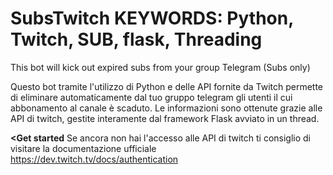 # SubsTwitch KEYWORDS: Python, Twitch, SUB, flask, Threading
This bot will kick out expired subs from your group Telegram (Subs only)  

Questo bot tramite l'utilizzo di Python e delle API fornite da Twitch permette di eliminare automaticamente dal tuo gruppo telegram  gli utenti il cui abbonamento al canale è scaduto.
Le informazioni sono ottenute grazie alle API di twitch, gestite interamente dal framework Flask avviato in un thread.

<b><Get started</b>
  Se ancora non hai l'accesso alle API di twitch ti consiglio di visitare la documentazione ufficiale https://dev.twitch.tv/docs/authentication
